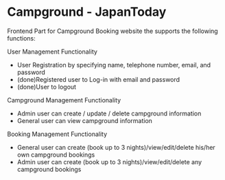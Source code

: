 # Campground - JapanToday

Frontend Part for Campground Booking website the supports the following functions:

User Management Functionality
- User Registration by specifying name, telephone number, email, and password
- (done)Registered user to Log-in with email and password
- (done)User to logout

Campground Management Functionality
- Admin user can create / update / delete campground information
- General user can view campground information

Booking Management Functionality
- General user can create (book up to 3 nights)/view/edit/delete his/her own campground
bookings
- Admin user can create (book up to 3 nights)/view/edit/delete any campground bookings
